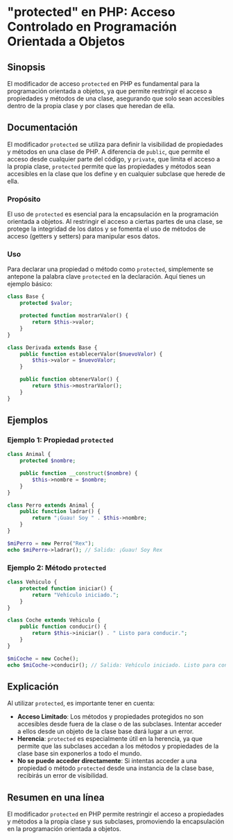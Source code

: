 <!--
Meta Description: # "protected" en PHP: Acceso Controlado en Programación Orientada a Objetos ## Sinopsis El modificador de acceso `protected` en PHP es fundamental par...
Meta Keywords: protected, clase, que, acceso, php
-->

# "protected" en PHP: Acceso Controlado en Programación Orientada a Objetos

## Sinopsis
El modificador de acceso `protected` en PHP es fundamental para la programación orientada a objetos, ya que permite restringir el acceso a propiedades y métodos de una clase, asegurando que solo sean accesibles dentro de la propia clase y por clases que heredan de ella.

## Documentación
El modificador `protected` se utiliza para definir la visibilidad de propiedades y métodos en una clase de PHP. A diferencia de `public`, que permite el acceso desde cualquier parte del código, y `private`, que limita el acceso a la propia clase, `protected` permite que las propiedades y métodos sean accesibles en la clase que los define y en cualquier subclase que herede de ella.

### Propósito
El uso de `protected` es esencial para la encapsulación en la programación orientada a objetos. Al restringir el acceso a ciertas partes de una clase, se protege la integridad de los datos y se fomenta el uso de métodos de acceso (getters y setters) para manipular esos datos.

### Uso
Para declarar una propiedad o método como `protected`, simplemente se antepone la palabra clave `protected` en la declaración. Aquí tienes un ejemplo básico:

```php
class Base {
    protected $valor;

    protected function mostrarValor() {
        return $this->valor;
    }
}

class Derivada extends Base {
    public function establecerValor($nuevoValor) {
        $this->valor = $nuevoValor;
    }

    public function obtenerValor() {
        return $this->mostrarValor();
    }
}
```

## Ejemplos
### Ejemplo 1: Propiedad `protected`
```php
class Animal {
    protected $nombre;

    public function __construct($nombre) {
        $this->nombre = $nombre;
    }
}

class Perro extends Animal {
    public function ladrar() {
        return "¡Guau! Soy " . $this->nombre;
    }
}

$miPerro = new Perro("Rex");
echo $miPerro->ladrar(); // Salida: ¡Guau! Soy Rex
```

### Ejemplo 2: Método `protected`
```php
class Vehiculo {
    protected function iniciar() {
        return "Vehículo iniciado.";
    }
}

class Coche extends Vehiculo {
    public function conducir() {
        return $this->iniciar() . " Listo para conducir.";
    }
}

$miCoche = new Coche();
echo $miCoche->conducir(); // Salida: Vehículo iniciado. Listo para conducir.
```

## Explicación
Al utilizar `protected`, es importante tener en cuenta:
- **Acceso Limitado**: Los métodos y propiedades protegidos no son accesibles desde fuera de la clase o de las subclases. Intentar acceder a ellos desde un objeto de la clase base dará lugar a un error.
- **Herencia**: `protected` es especialmente útil en la herencia, ya que permite que las subclases accedan a los métodos y propiedades de la clase base sin exponerlos a todo el mundo.
- **No se puede acceder directamente**: Si intentas acceder a una propiedad o método `protected` desde una instancia de la clase base, recibirás un error de visibilidad.

## Resumen en una línea
El modificador `protected` en PHP permite restringir el acceso a propiedades y métodos a la propia clase y sus subclases, promoviendo la encapsulación en la programación orientada a objetos.